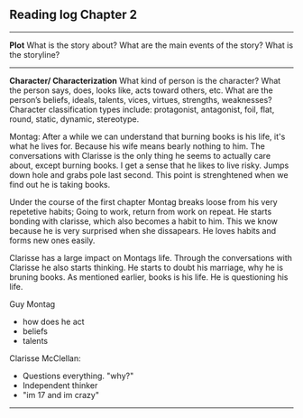 ## Reading log Chapter 2

-----------------------------------
**Plot** 
What is the story about? What are the main events of the story? What is the storyline? 

----------------------------------
**Character/ Characterization**
What kind of person is the character? What the person says, does, looks like, acts toward others, etc. What are the person’s beliefs, ideals, talents, vices, virtues, strengths, weaknesses? Character classification types include: protagonist, antagonist, foil, flat, round, static, dynamic, stereotype.

Montag:
After a while we can understand that burning books is his life, it's what he lives for. Because his wife means bearly nothing to him. The conversations with Clarisse is the only thing he seems to actually care about, except burning books. I get a sense that he likes to live risky. Jumps down hole and grabs pole last second. This point is strenghtened when we find out he is taking books. 

Under the  course of the first chapter Montag breaks loose from his very repetetive habits; Going to work, return from work on repeat. He starts bonding with clarisse, which also becomes a habit to him. This we know because he is very surprised when she dissapears. 
He loves habits and forms new ones easily.

Clarisse has a large impact on Montags life. Through the conversations with Clarisse he also starts thinking. He starts to doubt his marriage, why he is bruning books. As mentioned earlier, books is his life. He is questioning his life.

Guy Montag

- how does he act
- beliefs
- talents

Clarisse McClellan:
- Questions everything. "why?"
- Independent thinker
- "im 17 and im crazy"


------------------------------------